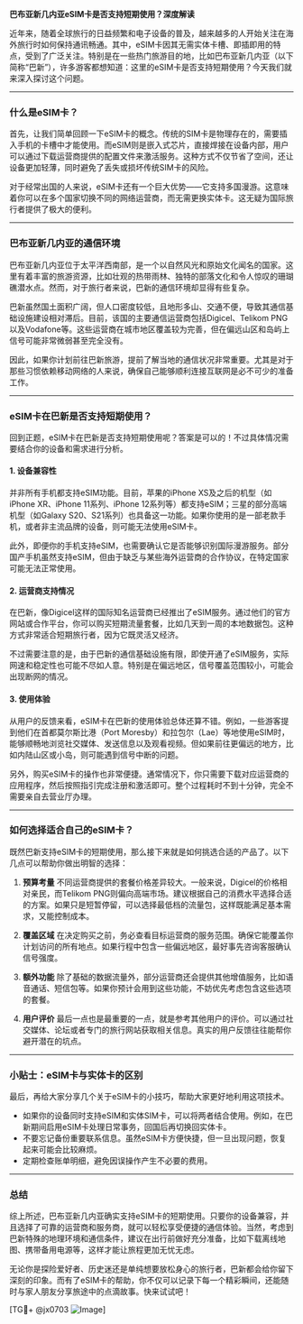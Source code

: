 **巴布亚新几内亚eSIM卡是否支持短期使用？深度解读**

近年来，随着全球旅行的日益频繁和电子设备的普及，越来越多的人开始关注在海外旅行时如何保持通讯畅通。其中，eSIM卡因其无需实体卡槽、即插即用的特点，受到了广泛关注。特别是在一些热门旅游目的地，比如巴布亚新几内亚（以下简称“巴新”），许多游客都想知道：这里的eSIM卡是否支持短期使用？今天我们就来深入探讨这个问题。

---

### 什么是eSIM卡？

首先，让我们简单回顾一下eSIM卡的概念。传统的SIM卡是物理存在的，需要插入手机的卡槽中才能使用。而eSIM则是嵌入式芯片，直接焊接在设备内部，用户可以通过下载运营商提供的配置文件来激活服务。这种方式不仅节省了空间，还让设备更加轻薄，同时避免了丢失或损坏传统SIM卡的风险。

对于经常出国的人来说，eSIM卡还有一个巨大优势——它支持多国漫游。这意味着你可以在多个国家切换不同的网络运营商，而无需更换实体卡。这无疑为国际旅行者提供了极大的便利。

---

### 巴布亚新几内亚的通信环境

巴布亚新几内亚位于太平洋西南部，是一个以自然风光和原始文化闻名的国家。这里有着丰富的旅游资源，比如壮观的热带雨林、独特的部落文化和令人惊叹的珊瑚礁潜水点。然而，对于旅行者来说，巴新的通信环境却显得有些复杂。

巴新虽然国土面积广阔，但人口密度较低，且地形多山、交通不便，导致其通信基础设施建设相对滞后。目前，该国的主要通信运营商包括Digicel、Telikom PNG以及Vodafone等。这些运营商在城市地区覆盖较为完善，但在偏远山区和岛屿上信号可能非常微弱甚至完全没有。

因此，如果你计划前往巴新旅游，提前了解当地的通信状况非常重要。尤其是对于那些习惯依赖移动网络的人来说，确保自己能够顺利连接互联网是必不可少的准备工作。

---

### eSIM卡在巴新是否支持短期使用？

回到正题，eSIM卡在巴新是否支持短期使用呢？答案是可以的！不过具体情况需要结合你的设备和需求进行分析。

#### 1. 设备兼容性
并非所有手机都支持eSIM功能。目前，苹果的iPhone XS及之后的机型（如iPhone XR、iPhone 11系列、iPhone 12系列等）都支持eSIM；三星的部分高端机型（如Galaxy S20、S21系列）也具备这一功能。如果你使用的是一部老款手机，或者非主流品牌的设备，则可能无法使用eSIM卡。

此外，即便你的手机支持eSIM，也需要确认它是否能够识别国际漫游服务。部分国产手机虽然支持eSIM，但由于缺乏与某些海外运营商的合作协议，在特定国家可能无法正常使用。

#### 2. 运营商支持情况
在巴新，像Digicel这样的国际知名运营商已经推出了eSIM服务。通过他们的官方网站或合作平台，你可以购买短期流量套餐，比如几天到一周的本地数据包。这种方式非常适合短期旅行者，因为它既灵活又经济。

不过需要注意的是，由于巴新的通信基础设施有限，即使开通了eSIM服务，实际网速和稳定性也可能不尽如人意。特别是在偏远地区，信号覆盖范围较小，可能会出现断网的情况。

#### 3. 使用体验
从用户的反馈来看，eSIM卡在巴新的使用体验总体还算不错。例如，一些游客提到他们在首都莫尔斯比港（Port Moresby）和拉包尔（Lae）等地使用eSIM时，能够顺畅地浏览社交媒体、发送信息以及观看视频。但如果前往更偏远的地方，比如内陆山区或小岛，则可能遇到信号中断的问题。

另外，购买eSIM卡的操作也非常便捷。通常情况下，你只需要下载对应运营商的应用程序，然后按照指引完成注册和激活即可。整个过程耗时不到十分钟，完全不需要亲自去营业厅办理。

---

### 如何选择适合自己的eSIM卡？

既然巴新支持eSIM卡的短期使用，那么接下来就是如何挑选合适的产品了。以下几点可以帮助你做出明智的选择：

1. **预算考量**
   不同运营商提供的套餐价格差异较大。一般来说，Digicel的价格相对亲民，而Telikom PNG则偏向高端市场。建议根据自己的消费水平选择合适的方案。如果只是短暂停留，可以选择最低档的流量包，这样既能满足基本需求，又能控制成本。

2. **覆盖区域**
   在决定购买之前，务必查看目标运营商的服务范围。确保它能覆盖你计划访问的所有地点。如果行程中包含一些偏远地区，最好事先咨询客服确认信号强度。

3. **额外功能**
   除了基础的数据流量外，部分运营商还会提供其他增值服务，比如语音通话、短信包等。如果你预计会用到这些功能，不妨优先考虑包含这些选项的套餐。

4. **用户评价**
   最后一点也是最重要的一点，就是参考其他用户的评价。可以通过社交媒体、论坛或者专门的旅行网站获取相关信息。真实的用户反馈往往能帮你避开潜在的坑点。

---

### 小贴士：eSIM卡与实体卡的区别

最后，再给大家分享几个关于eSIM卡的小技巧，帮助大家更好地利用这项技术。

- 如果你的设备同时支持eSIM和实体SIM卡，可以将两者结合使用。例如，在巴新期间启用eSIM卡处理日常事务，回国后再切换回实体卡。
- 不要忘记备份重要联系信息。虽然eSIM卡方便快捷，但一旦出现问题，恢复起来可能会比较麻烦。
- 定期检查账单明细，避免因误操作产生不必要的费用。

---

### 总结

综上所述，巴布亚新几内亚确实支持eSIM卡的短期使用。只要你的设备兼容，并且选择了可靠的运营商和服务商，就可以轻松享受便捷的通信体验。当然，考虑到巴新特殊的地理环境和通信条件，建议在出行前做好充分准备，比如下载离线地图、携带备用电源等，这样才能让旅程更加无忧无虑。

无论你是探险爱好者、历史迷还是单纯想要放松身心的旅行者，巴新都会给你留下深刻的印象。而有了eSIM卡的帮助，你不仅可以记录下每一个精彩瞬间，还能随时与家人朋友分享旅途中的点滴故事。快来试试吧！

[TG💪+ @jx0703 ![Image](https://github.com/user-attachments/assets/dbca1d08-cadb-493c-b0ec-ad6f7a83f270)]